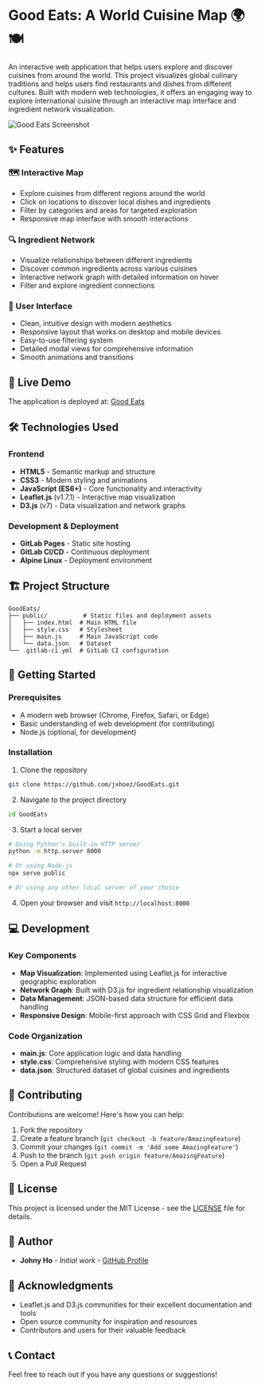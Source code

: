 # Good Eats: A World Cuisine Map 🌍🍽️

An interactive web application that helps users explore and discover cuisines from around the world. This project visualizes global culinary traditions and helps users find restaurants and dishes from different cultures. Built with modern web technologies, it offers an engaging way to explore international cuisine through an interactive map interface and ingredient network visualization.

![Good Eats Screenshot](screenshot.png)

## ✨ Features

### 🗺️ Interactive Map
- Explore cuisines from different regions around the world
- Click on locations to discover local dishes and ingredients
- Filter by categories and areas for targeted exploration
- Responsive map interface with smooth interactions

### 🔍 Ingredient Network
- Visualize relationships between different ingredients
- Discover common ingredients across various cuisines
- Interactive network graph with detailed information on hover
- Filter and explore ingredient connections

### 🎨 User Interface
- Clean, intuitive design with modern aesthetics
- Responsive layout that works on desktop and mobile devices
- Easy-to-use filtering system
- Detailed modal views for comprehensive information
- Smooth animations and transitions

## 🚀 Live Demo

The application is deployed at: [Good Eats](https://jxhoez.github.io/GoodEats/)

## 🛠️ Technologies Used

### Frontend
- **HTML5** - Semantic markup and structure
- **CSS3** - Modern styling and animations
- **JavaScript (ES6+)** - Core functionality and interactivity
- **Leaflet.js** (v1.7.1) - Interactive map visualization
- **D3.js** (v7) - Data visualization and network graphs

### Development & Deployment
- **GitLab Pages** - Static site hosting
- **GitLab CI/CD** - Continuous deployment
- **Alpine Linux** - Deployment environment

## 🏗️ Project Structure

```
GoodEats/
├── public/          # Static files and deployment assets
│   ├── index.html  # Main HTML file
│   ├── style.css   # Stylesheet
│   ├── main.js     # Main JavaScript code
│   └── data.json   # Dataset
└── .gitlab-ci.yml  # GitLab CI configuration
```

## 🚀 Getting Started

### Prerequisites

- A modern web browser (Chrome, Firefox, Safari, or Edge)
- Basic understanding of web development (for contributing)
- Node.js (optional, for development)

### Installation

1. Clone the repository
```bash
git clone https://github.com/jxhoez/GoodEats.git
```

2. Navigate to the project directory
```bash
cd GoodEats
```

3. Start a local server
```bash
# Using Python's built-in HTTP server
python -m http.server 8000

# Or using Node.js
npx serve public

# Or using any other local server of your choice
```

4. Open your browser and visit `http://localhost:8000`

## 💻 Development

### Key Components

- **Map Visualization**: Implemented using Leaflet.js for interactive geographic exploration
- **Network Graph**: Built with D3.js for ingredient relationship visualization
- **Data Management**: JSON-based data structure for efficient data handling
- **Responsive Design**: Mobile-first approach with CSS Grid and Flexbox

### Code Organization

- **main.js**: Core application logic and data handling
- **style.css**: Comprehensive styling with modern CSS features
- **data.json**: Structured dataset of global cuisines and ingredients

## 🤝 Contributing

Contributions are welcome! Here's how you can help:

1. Fork the repository
2. Create a feature branch (`git checkout -b feature/AmazingFeature`)
3. Commit your changes (`git commit -m 'Add some AmazingFeature'`)
4. Push to the branch (`git push origin feature/AmazingFeature`)
5. Open a Pull Request

## 📝 License

This project is licensed under the MIT License - see the [LICENSE](LICENSE) file for details.

## 👤 Author

- **Johny Ho** - *Initial work* - [GitHub Profile](https://github.com/jxhoez)

## 🙏 Acknowledgments

- Leaflet.js and D3.js communities for their excellent documentation and tools
- Open source community for inspiration and resources
- Contributors and users for their valuable feedback

## 📞 Contact

Feel free to reach out if you have any questions or suggestions!
